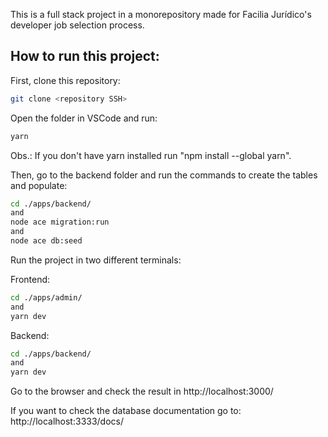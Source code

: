 This is a full stack project in a monorepository made for Facilia Jurídico's developer job selection process.

## How to run this project:

First, clone this repository:

```bash
git clone <repository SSH>
```

Open the folder in VSCode and run:

```bash
yarn
```

Obs.: If you don't have yarn installed run "npm install --global yarn".

Then, go to the backend folder and run the commands to create the tables and populate:

```bash
cd ./apps/backend/
and
node ace migration:run
and
node ace db:seed
```

Run the project in two different terminals:

Frontend:

```bash
cd ./apps/admin/
and
yarn dev
```

Backend:

```bash
cd ./apps/backend/
and
yarn dev
```

Go to the browser and check the result in http://localhost:3000/

If you want to check the database documentation go to: http://localhost:3333/docs/
